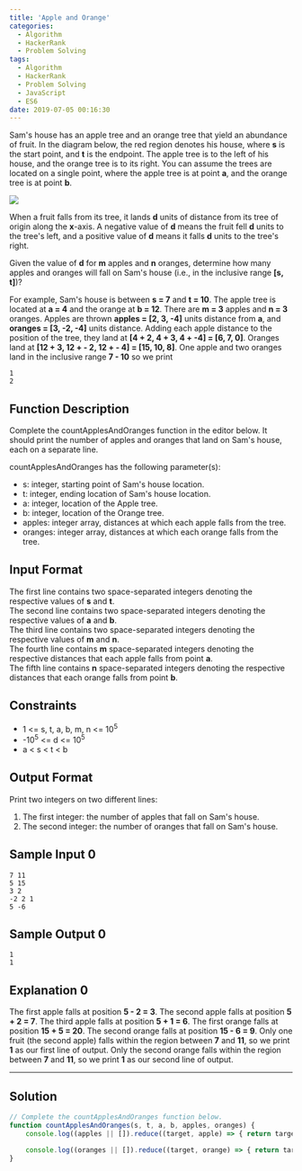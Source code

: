 ```yaml
---
title: 'Apple and Orange'
categories:
  - Algorithm
  - HackerRank
  - Problem Solving
tags:
  - Algorithm
  - HackerRank
  - Problem Solving
  - JavaScript
  - ES6
date: 2019-07-05 00:16:30
---
```


Sam's house has an apple tree and an orange tree that yield an abundance of fruit. In the diagram below, the red region denotes his house, where **s** is the start point, and **t** is the endpoint. The apple tree is to the left of his house, and the orange tree is to its right. You can assume the trees are located on a single point, where the apple tree is at point **a**, and the orange tree is at point **b**.

![](https://s3.amazonaws.com/hr-challenge-images/25220/1474218925-f2a791d52c-Appleandorange2.png)

<!-- more -->

When a fruit falls from its tree, it lands **d** units of distance from its tree of origin along the **x**-axis. A negative value of **d** means the fruit fell **d** units to the tree's left, and a positive value of **d** means it falls **d** units to the tree's right.

Given the value of **d** for **m** apples and **n** oranges, determine how many apples and oranges will fall on Sam's house (i.e., in the inclusive range **[s, t]**)?

For example, Sam's house is between **s = 7** and **t = 10**. The apple tree is located at **a = 4** and the orange at **b = 12**. There are **m = 3** apples and **n = 3** oranges. Apples are thrown **apples = [2, 3, -4]** units distance from **a**, and **oranges = [3, -2, -4]** units distance. Adding each apple distance to the position of the tree, they land at **[4 + 2, 4 + 3, 4 + -4] = [6, 7, 0]**. Oranges land at **[12 + 3, 12 + - 2, 12 + - 4] = [15, 10, 8]**. One apple and two oranges land in the inclusive range **7 - 10** so we print

```
1
2
```

## Function Description

Complete the countApplesAndOranges function in the editor below. It should print the number of apples and oranges that land on Sam's house, each on a separate line.

countApplesAndOranges has the following parameter(s):

- s: integer, starting point of Sam's house location.
- t: integer, ending location of Sam's house location.
- a: integer, location of the Apple tree.
- b: integer, location of the Orange tree.
- apples: integer array, distances at which each apple falls from the tree.
- oranges: integer array, distances at which each orange falls from the tree.


## Input Format

The first line contains two space-separated integers denoting the respective values of **s** and **t**.<br/>
The second line contains two space-separated integers denoting the respective values of **a** and **b**.<br/> 
The third line contains two space-separated integers denoting the respective values of **m** and **n**. <br/>
The fourth line contains **m** space-separated integers denoting the respective distances that each apple falls from point **a**.<br/> 
The fifth line contains **n** space-separated integers denoting the respective distances that each orange falls from point **b**.

## Constraints 

- 1 <= s, t, a, b, m, n <= 10<sup>5</sup>
- -10<sup>5</sup> <= d <= 10<sup>5</sup>
- a < s < t < b

## Output Format

Print two integers on two different lines:

1. The first integer: the number of apples that fall on Sam's house.
2. The second integer: the number of oranges that fall on Sam's house.

## Sample Input 0

```
7 11
5 15
3 2
-2 2 1
5 -6
```

## Sample Output 0

```
1
1
```

## Explanation 0

The first apple falls at position **5 - 2 = 3**. 
The second apple falls at position **5 + 2 = 7**. 
The third apple falls at position **5 + 1 = 6**. 
The first orange falls at position **15 + 5 = 20**. 
The second orange falls at position **15 - 6 = 9**. 
Only one fruit (the second apple) falls within the region between **7** and **11**, so we print **1** as our first line of output. 
Only the second orange falls within the region between **7** and **11**, so we print **1** as our second line of output.

---

## Solution

```javascript
// Complete the countApplesAndOranges function below.
function countApplesAndOranges(s, t, a, b, apples, oranges) {
    console.log((apples || []).reduce((target, apple) => { return target + (s - a <= apple && apple <= t - a) }, 0));

    console.log((oranges || []).reduce((target, orange) => { return target + (s - b <= orange && orange <= t - b) }, 0));
}
```
